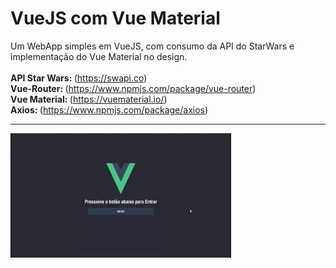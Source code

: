 # VueJS com Vue Material
Um WebApp simples em VueJS, com consumo da API do StarWars e implementação do Vue Material no design.<br/><br/>
<Strong>API Star Wars: </Strong>(https://swapi.co)<br/>
<Strong>Vue-Router: </Strong>(https://www.npmjs.com/package/vue-router)<br/>
<Strong>Vue Material: </Strong>(https://vuematerial.io/)<br/>
<Strong>Axios: </Strong>(https://www.npmjs.com/package/axios)<br/>

<hr>

<div>
<img src="https://github.com/EwertonBello/VueJS_VueMaterial/blob/master/VueJS01.gif" width="70%">
</div>
